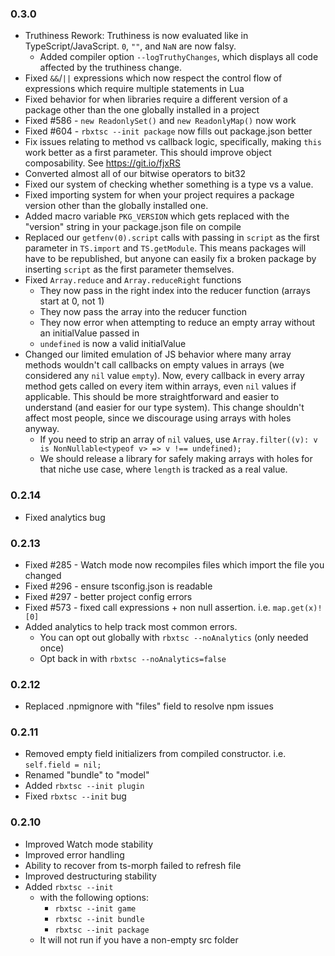 ### **0.3.0**
- Truthiness Rework: Truthiness is now evaluated like in TypeScript/JavaScript. `0`, `""`, and `NaN` are now falsy.
	- Added compiler option `--logTruthyChanges`, which displays all code affected by the truthiness change.
- Fixed `&&`/`||` expressions which now respect the control flow of expressions which require multiple statements in Lua
- Fixed behavior for when libraries require a different version of a package other than the one globally installed in a project
- Fixed #586 - `new ReadonlySet()` and `new ReadonlyMap()` now work
- Fixed #604 - `rbxtsc --init package` now fills out package.json better
- Fix issues relating to method vs callback logic, specifically, making `this` work better as a first parameter. This should improve object composability. See https://git.io/fjxRS
- Converted almost all of our bitwise operators to bit32
- Fixed our system of checking whether something is a type vs a value.
- Fixed importing system for when your project requires a package version other than the globally installed one.
- Added macro variable `PKG_VERSION` which gets replaced with the "version" string in your package.json file on compile
- Replaced our `getfenv(0).script` calls with passing in `script` as the first parameter in `TS.import` and `TS.getModule`. This means packages will have to be republished, but anyone can easily fix a broken package by inserting `script` as the first parameter themselves.
- Fixed `Array.reduce` and `Array.reduceRight` functions
    - They now pass in the right index into the reducer function (arrays start at 0, not 1)
	- They now pass the array into the reducer function
	- They now error when attempting to reduce an empty array without an initialValue passed in
	- `undefined` is now a valid initialValue
- Changed our limited emulation of JS behavior where many array methods wouldn't call callbacks on empty values in arrays (we considered any `nil` value `empty`). Now, every callback in every array method gets called on every item within arrays, even `nil` values if applicable. This should be more straightforward and easier to understand (and easier for our type system). This change shouldn't affect most people, since we discourage using arrays with holes anyway.
	- If you need to strip an array of `nil` values, use `Array.filter((v): v is NonNullable<typeof v> => v !== undefined);`
    - We should release a library for safely making arrays with holes for that niche use case, where `length` is tracked as a real value.

### **0.2.14**
- Fixed analytics bug

### **0.2.13**
- Fixed #285 - Watch mode now recompiles files which import the file you changed
- Fixed #296 - ensure tsconfig.json is readable
- Fixed #297 - better project config errors
- Fixed #573 - fixed call expressions + non null assertion. i.e. `map.get(x)![0]`
- Added analytics to help track most common errors.
	- You can opt out globally with `rbxtsc --noAnalytics` (only needed once)
	- Opt back in with `rbxtsc --noAnalytics=false`

### **0.2.12**
- Replaced .npmignore with "files" field to resolve npm issues

### **0.2.11**
- Removed empty field initializers from compiled constructor. i.e. `self.field = nil;`
- Renamed "bundle" to "model"
- Added `rbxtsc --init plugin`
- Fixed `rbxtsc --init` bug

### **0.2.10**
- Improved Watch mode stability
- Improved error handling
- Ability to recover from ts-morph failed to refresh file
- Improved destructuring stability
- Added `rbxtsc --init`
	- with the following options:
		- `rbxtsc --init game`
		- `rbxtsc --init bundle`
		- `rbxtsc --init package`
	- It will not run if you have a non-empty src folder
